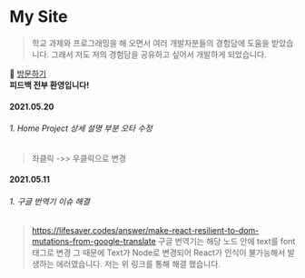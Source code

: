 # My Site
> 학교 과제와 프로그래밍을 해 오면서 여러 개발자분들의 경험담에 도움을 받았습니다.
> 그래서 저도 저의 경험담을 공유하고 싶어서 개발하게 되었습니다.

:running: [방문하기](https://blog.heesu99.site)  
**피드백 전부 환영입니다!**

#### 2021.05.20
###### 1. Home Project 상세 설명 부분 오타 수정
> 좌클릭 ->> 우클릭으로 변경

#### 2021.05.11
###### 1. 구글 번역기 이슈 해결 
> https://lifesaver.codes/answer/make-react-resilient-to-dom-mutations-from-google-translate
> 구글 번역기는 해당 노드 안에 text를 font태그로 변경
> 그 때문에 Text가 Node로 변경되어 React가 인식이 불가능해서 발생하는 에러였습니다.
> 저는 위 링크를 통해 해결 했습니다.
